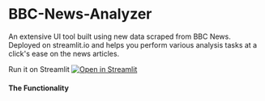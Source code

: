 # BBC-News-Analyzer
An extensive UI tool built using new data scraped from BBC News. Deployed on streamlit.io and helps you perform various analysis tasks at a click's ease on the news articles.

Run it on Streamlit [![Open in Streamlit](https://static.streamlit.io/badges/streamlit_badge_black_white.svg)](https://share.streamlit.io/antoreep-jana/bbc-news-analyzer/main/app.py)


#### The Functionality

